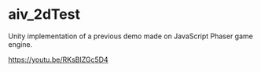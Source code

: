 # aiv_2dTest

Unity implementation of a previous demo made on JavaScript Phaser game engine.

https://youtu.be/RKsBIZGc5D4
